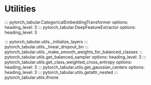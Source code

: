 # Utilities

::: pytorch_tabular.CategoricalEmbeddingTransformer
    options:
            heading_level: 3
::: pytorch_tabular.DeepFeatureExtractor
    options:
            heading_level: 3

::: pytorch_tabular.utils.\_initialize_layers
::: pytorch_tabular.utils.\_linear_dropout_bn
::: pytorch_tabular.utils.\_make_smooth_weights_for_balanced_classes
::: pytorch_tabular.utils.get_balanced_sampler
    options:
            heading_level: 3
::: pytorch_tabular.utils.get_class_weighted_cross_entropy
    options:
            heading_level: 3
::: pytorch_tabular.utils.get_gaussian_centers
    options:
            heading_level: 3
::: pytorch_tabular.utils.getattr_nested
::: pytorch_tabular.utils.ifnone
